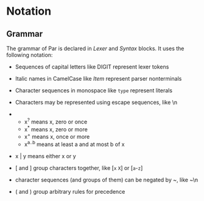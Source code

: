 # Notation

## Grammar

The grammar of Par is declared in _Lexer_ and _Syntax_ blocks. It uses the following notation:

- Sequences of capital letters like DIGIT represent lexer tokens

- Italic names in CamelCase like _Item_ represent parser nonterminals

- Character sequences in monospace like `type` represent literals

- Characters may be represented using escape sequences, like \\n

- - x<sup>?</sup> means x, zero or once
  - x<sup>*</sup> means x, zero or more
  - x<sup>+</sup> means x, once or more
  - x<sup>a..b</sup> means at least a and at most b of x

- x | y means either x or y

- [ and ] group characters together, like [`x` `X`] or [`a`-`z`]

- character sequences (and groups of them) can be negated by ~, like ~\\n

- ( and ) group arbitrary rules for precedence